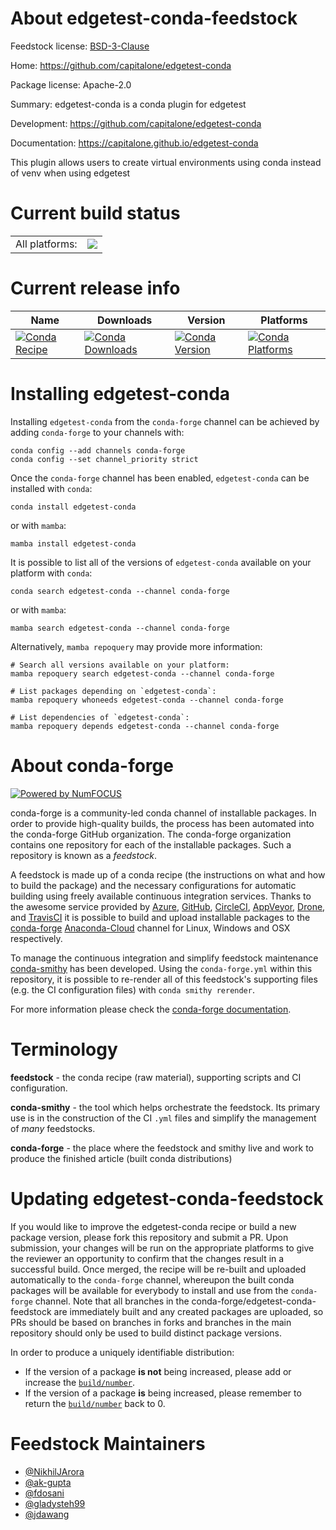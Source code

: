 About edgetest-conda-feedstock
==============================

Feedstock license: [BSD-3-Clause](https://github.com/conda-forge/edgetest-conda-feedstock/blob/main/LICENSE.txt)

Home: https://github.com/capitalone/edgetest-conda

Package license: Apache-2.0

Summary: edgetest-conda is a conda plugin for edgetest

Development: https://github.com/capitalone/edgetest-conda

Documentation: https://capitalone.github.io/edgetest-conda

This plugin allows users to create virtual environments using conda instead of venv when using edgetest


Current build status
====================


<table><tr><td>All platforms:</td>
    <td>
      <a href="https://dev.azure.com/conda-forge/feedstock-builds/_build/latest?definitionId=14793&branchName=main">
        <img src="https://dev.azure.com/conda-forge/feedstock-builds/_apis/build/status/edgetest-conda-feedstock?branchName=main">
      </a>
    </td>
  </tr>
</table>

Current release info
====================

| Name | Downloads | Version | Platforms |
| --- | --- | --- | --- |
| [![Conda Recipe](https://img.shields.io/badge/recipe-edgetest--conda-green.svg)](https://anaconda.org/conda-forge/edgetest-conda) | [![Conda Downloads](https://img.shields.io/conda/dn/conda-forge/edgetest-conda.svg)](https://anaconda.org/conda-forge/edgetest-conda) | [![Conda Version](https://img.shields.io/conda/vn/conda-forge/edgetest-conda.svg)](https://anaconda.org/conda-forge/edgetest-conda) | [![Conda Platforms](https://img.shields.io/conda/pn/conda-forge/edgetest-conda.svg)](https://anaconda.org/conda-forge/edgetest-conda) |

Installing edgetest-conda
=========================

Installing `edgetest-conda` from the `conda-forge` channel can be achieved by adding `conda-forge` to your channels with:

```
conda config --add channels conda-forge
conda config --set channel_priority strict
```

Once the `conda-forge` channel has been enabled, `edgetest-conda` can be installed with `conda`:

```
conda install edgetest-conda
```

or with `mamba`:

```
mamba install edgetest-conda
```

It is possible to list all of the versions of `edgetest-conda` available on your platform with `conda`:

```
conda search edgetest-conda --channel conda-forge
```

or with `mamba`:

```
mamba search edgetest-conda --channel conda-forge
```

Alternatively, `mamba repoquery` may provide more information:

```
# Search all versions available on your platform:
mamba repoquery search edgetest-conda --channel conda-forge

# List packages depending on `edgetest-conda`:
mamba repoquery whoneeds edgetest-conda --channel conda-forge

# List dependencies of `edgetest-conda`:
mamba repoquery depends edgetest-conda --channel conda-forge
```


About conda-forge
=================

[![Powered by
NumFOCUS](https://img.shields.io/badge/powered%20by-NumFOCUS-orange.svg?style=flat&colorA=E1523D&colorB=007D8A)](https://numfocus.org)

conda-forge is a community-led conda channel of installable packages.
In order to provide high-quality builds, the process has been automated into the
conda-forge GitHub organization. The conda-forge organization contains one repository
for each of the installable packages. Such a repository is known as a *feedstock*.

A feedstock is made up of a conda recipe (the instructions on what and how to build
the package) and the necessary configurations for automatic building using freely
available continuous integration services. Thanks to the awesome service provided by
[Azure](https://azure.microsoft.com/en-us/services/devops/), [GitHub](https://github.com/),
[CircleCI](https://circleci.com/), [AppVeyor](https://www.appveyor.com/),
[Drone](https://cloud.drone.io/welcome), and [TravisCI](https://travis-ci.com/)
it is possible to build and upload installable packages to the
[conda-forge](https://anaconda.org/conda-forge) [Anaconda-Cloud](https://anaconda.org/)
channel for Linux, Windows and OSX respectively.

To manage the continuous integration and simplify feedstock maintenance
[conda-smithy](https://github.com/conda-forge/conda-smithy) has been developed.
Using the ``conda-forge.yml`` within this repository, it is possible to re-render all of
this feedstock's supporting files (e.g. the CI configuration files) with ``conda smithy rerender``.

For more information please check the [conda-forge documentation](https://conda-forge.org/docs/).

Terminology
===========

**feedstock** - the conda recipe (raw material), supporting scripts and CI configuration.

**conda-smithy** - the tool which helps orchestrate the feedstock.
                   Its primary use is in the construction of the CI ``.yml`` files
                   and simplify the management of *many* feedstocks.

**conda-forge** - the place where the feedstock and smithy live and work to
                  produce the finished article (built conda distributions)


Updating edgetest-conda-feedstock
=================================

If you would like to improve the edgetest-conda recipe or build a new
package version, please fork this repository and submit a PR. Upon submission,
your changes will be run on the appropriate platforms to give the reviewer an
opportunity to confirm that the changes result in a successful build. Once
merged, the recipe will be re-built and uploaded automatically to the
`conda-forge` channel, whereupon the built conda packages will be available for
everybody to install and use from the `conda-forge` channel.
Note that all branches in the conda-forge/edgetest-conda-feedstock are
immediately built and any created packages are uploaded, so PRs should be based
on branches in forks and branches in the main repository should only be used to
build distinct package versions.

In order to produce a uniquely identifiable distribution:
 * If the version of a package **is not** being increased, please add or increase
   the [``build/number``](https://docs.conda.io/projects/conda-build/en/latest/resources/define-metadata.html#build-number-and-string).
 * If the version of a package **is** being increased, please remember to return
   the [``build/number``](https://docs.conda.io/projects/conda-build/en/latest/resources/define-metadata.html#build-number-and-string)
   back to 0.

Feedstock Maintainers
=====================

* [@NikhilJArora](https://github.com/NikhilJArora/)
* [@ak-gupta](https://github.com/ak-gupta/)
* [@fdosani](https://github.com/fdosani/)
* [@gladysteh99](https://github.com/gladysteh99/)
* [@jdawang](https://github.com/jdawang/)

